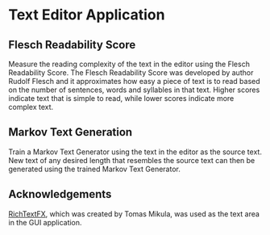 # Text Editor Application

## Flesch Readability Score

Measure the reading complexity of the text in the editor using the Flesch
Readability Score.  The Flesch Readability Score was developed by author Rudolf
Flesch and it approximates how easy a piece of text is to read based on the
number of sentences, words and syllables in that text.  Higher scores indicate
text that is simple to read, while lower scores indicate more complex text.

## Markov Text Generation

Train a Markov Text Generator using the text in the editor as the source text.
New text of any desired length that resembles the source text can then be
generated using the trained Markov Text Generator.

## Acknowledgements

[RichTextFX](https://github.com/TomasMikula/RichTextFX), which was created by
Tomas Mikula, was used as the text area in the GUI application.
